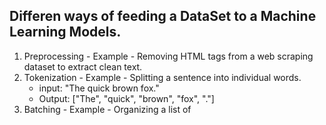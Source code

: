 <h2>Differen ways of feeding a DataSet to a Machine Learning Models.</h2>

1. Preprocessing -
   Example - Removing HTML tags from a web scraping dataset to extract clean text.
2. Tokenization -
   Example - Splitting a sentence into individual words.
   - input: "The quick brown fox."
   - Output: ["The", "quick", "brown", "fox", "."]
3. Batching -
   Example - Organizing a list of 
